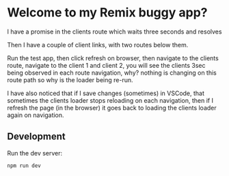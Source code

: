 # Welcome to my Remix buggy app?

I have a promise in the clients route which waits three seconds and resolves

Then I have a couple of client links, with two routes below them.

Run the test app, then click refresh on browser, then navigate to the clients route, navigate to the client 1 and client 2, you will see the clients 3sec being observed in each route navigation, why? nothing is changing on this route path so why is the loader being re-run.

I have also noticed that if I save changes (sometimes) in VSCode, that sometimes the clients loader stops reloading on each navigation, then if I refresh the page (in the browser) it goes back to loading the clients loader again on navigation.

## Development

Run the dev server:

```shellscript
npm run dev
```
